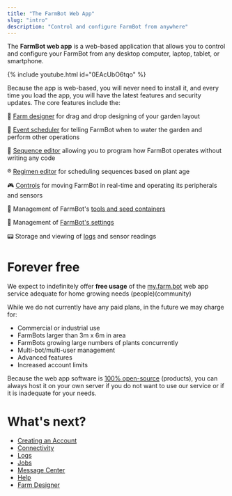```yaml
---
title: "The FarmBot Web App"
slug: "intro"
description: "Control and configure FarmBot from anywhere"
---
```


The **FarmBot web app** is a web-based application that allows you to control and configure your FarmBot from any desktop computer, laptop, tablet, or smartphone.

{% include youtube.html id="0EAcUbO6tqo" %}

Because the app is web-based, you will never need to install it, and every time you load the app, you will have the latest features and security updates. The core features include the:

:seedling: [Farm designer](farm-designer.md) for drag and drop designing of your garden layout

:calendar: [Event scheduler](events.md) for telling FarmBot when to water the garden and perform other operations

:page_facing_up: [Sequence editor](sequences.md) allowing you to program how FarmBot operates without writing any code

:registered: [Regimen editor](regimens.md) for scheduling sequences based on plant age

:video_game: [Controls](controls.md) for moving FarmBot in real-time and operating its peripherals and sensors

:wrench: Management of FarmBot's [tools and seed containers](tools.md)

:1234: Management of [FarmBot's settings](settings.md)

:pager: Storage and viewing of [logs](intro/logs.md) and sensor readings

# Forever free

We expect to indefinitely offer **free usage** of the [my.farm.bot](https://my.farm.bot) web app service adequate for home growing needs (people)(community)

While we do not currently have any paid plans, in the future we may charge for:

* Commercial or industrial use
* FarmBots larger than 3m x 6m in area
* FarmBots growing large numbers of plants concurrently
* Multi-bot/multi-user management
* Advanced features
* Increased account limits

Because the web app software is [100% open-source](http://licensing.farm.bot) (products), you can always host it on your own server if you do not want to use our service or if it is inadequate for your needs.


# What's next?

 * [Creating an Account](intro/creating-an-account.md)
 * [Connectivity](intro/connectivity.md)
 * [Logs](intro/logs.md)
 * [Jobs](intro/jobs.md)
 * [Message Center](intro/message-center.md)
 * [Help](intro/help.md)
 * [Farm Designer](farm-designer.md)
